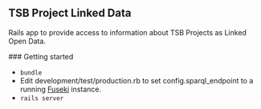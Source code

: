 ## TSB Project Linked Data

Rails app to provide access to information about TSB Projects as Linked Open Data.

### Getting started

* `bundle`
* Edit development/test/production.rb to set config.sparql_endpoint to a running [Fuseki](https://jena.apache.org/documentation/serving_data/) instance.
* `rails server`
